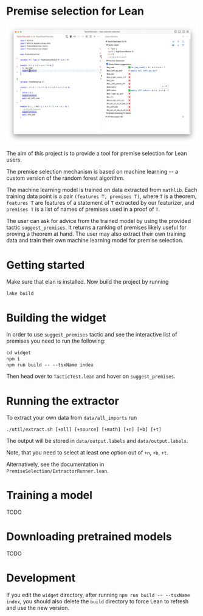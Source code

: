 # Premise selection for Lean

![Screenshot of premise selection widget.](./screenshot.png)

The aim of this project is to provide a tool for premise selection for Lean
users.

The premise selection mechanism is based on machine learning -- a custom
version of the random forest algorithm.

The machine learning model is trained on data extracted from `mathlib`. Each
training data point is a pair `(features T, premises T)`, where `T` is a theorem,
`features T` are features of a statement of `T` extracted by our featurizer, and
`premises T` is a list of names of premises used in a proof of `T`.

The user can ask for advice from the trained model by using the provided tactic
`suggest_premises`. It returns a ranking of premises likely useful for proving a
theorem at hand. The user may also extract their own training data and train
their own machine learning model for premise selection.

# Getting started

Make sure that elan is installed. Now build the project by running
```
lake build
```

# Building the widget

In order to use `suggest_premises` tactic and see the interactive list of
premises you need to run the following:

```
cd widget
npm i
npm run build -- --tsxName index
```

Then head over to `TacticTest.lean` and hover on `suggest_premises`.

# Running the extractor

To extract your own data from `data/all_imports` run
```
./util/extract.sh [+all] [+source] [+math] [+n] [+b] [+t]
```

The output will be stored in `data/output.labels` and `data/output.labels`.

Note, that you need to select at least one option out of `+n`, `+b`, `+t`.

Alternatively, see the documentation in `PremiseSelection/ExtractorRunner.lean`.

# Training a model

TODO

# Downloading pretrained models

TODO

# Development

If you edit the `widget` directory, after running `npm run build -- --tsxName
index`, you should also delete the `build` directory to force Lean to refresh
and use the new version.
